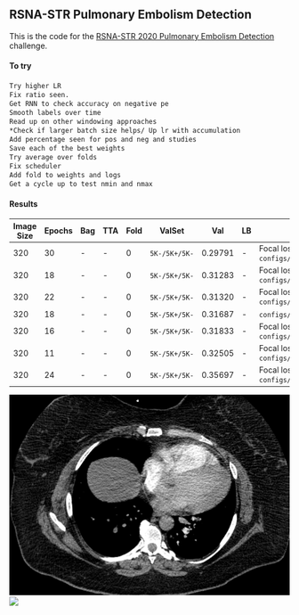 ## RSNA-STR Pulmonary Embolism Detection

This is the code for the [RSNA-STR 2020 Pulmonary Embolism Detection](https://www.kaggle.com/c/rsna-str-pulmonary-embolism-detection) challenge.

#### To try
    Try higher LR
    Fix ratio seen. 
    Get RNN to check accuracy on negative pe
    Smooth labels over time
    Read up on other windowing approaches
    *Check if larger batch size helps/ Up lr with accumulation
    Add percentage seen for pos and neg and studies
    Save each of the best weights
    Try average over folds
    Fix scheduler
    Add fold to weights and logs
    Get a cycle up to test nmin and nmax

#### Results
|Image Size|Epochs|Bag|TTA |Fold|ValSet|Val|LB|Config & comments                       |
|----------|------|---|----|----|--------|------|--------|-------------------------|
|320|30|-|-|0|`5K-/5K+/5K-`|0.29791|-| Focal loss `configs/_lr2308/effnetb5_lr1e4_binary_focal_pe0.25.json`|
|320|18|-|-|0|`5K-/5K+/5K-`|0.31283|-| Focal loss `configs/_lr2308/rnxt101_lr1e4_binary_focal_pe0.25.json`|
|320|22|-|-|0|`5K-/5K+/5K-`|0.31320|-| Focal loss `configs/_lr2308/densenet169_lr1e4_binary_focal_pe0.25.json`|
|320|18|-|-|0|`5K-/5K+/5K-`|0.31687|-|`configs/_lr2308/rnxt101_lr1e4_binary.json` & Light aug|
|320|16|-|-|0|`5K-/5K+/5K-`|0.31833|-| Focal loss `configs/_lr2308/densenet201_lr1e4_binary_focal_pe0.25.json`|
|320|11|-|-|0|`5K-/5K+/5K-`|0.32505|-| Focal loss `configs/_lr2308/se101_lr1e4_binary_focal_pe0.25.json`|
|320|24|-|-|0|`5K-/5K+/5K-`|0.35697|-| Focal loss `configs/_lr2308/mixnet_xl_lr1e4_binary_focal_pe0.25.json`|


![](figs/competition.png?raw=true "Optional Title")  
![](figs/scan.png) 
